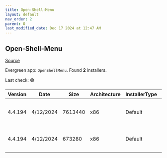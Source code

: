 ```yaml
---
title: Open-Shell-Menu
layout: default
nav_order: 2
parent: O
last_modified_date: Dec 17 2024 at 12:47 AM
---
```


## Open-Shell-Menu

[Source](https://open-shell.github.io/Open-Shell-Menu/)

Evergreen app: `OpenShellMenu`. Found **2** installers.

Last check: 🟢

| Version | Date      | Size    | Architecture | InstallerType | Type | URI                                                                                                                                                                                                        |
| ------- | --------- | ------- | ------------ | ------------- | ---- | ---------------------------------------------------------------------------------------------------------------------------------------------------------------------------------------------------------- |
| 4.4.194 | 4/12/2024 | 7613440 | x86          | Default       | exe  | [https://github.com/Open-Shell/Open-Shell-Menu/releases/download/v4.4.194/OpenShellSetup_4_4_194.exe](https://github.com/Open-Shell/Open-Shell-Menu/releases/download/v4.4.194/OpenShellSetup_4_4_194.exe) |
| 4.4.194 | 4/12/2024 | 673280  | x86          | Default       | exe  | [https://github.com/Open-Shell/Open-Shell-Menu/releases/download/v4.4.194/Utility.exe](https://github.com/Open-Shell/Open-Shell-Menu/releases/download/v4.4.194/Utility.exe)                               |
